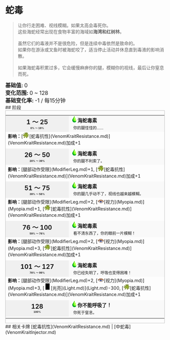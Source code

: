 # 蛇毒  
> 让你行走困难、视线模糊。如果太高会毒死你。  
> 这些海蛇经常出现在食物丰富的海域如<b>海湾和红树林</b>。<br><br>虽然它们的毒液并不是很危险，但是连续中毒依然是致命的。<br>如果你在游泳或叉鱼时被海蛇咬了，适当停止活动并休息直到毒液的影响消散。<br><br>如果海蛇毒积累过多，它会缓慢麻痹你的腿，模糊你的视线，最后让你窒息而死。  
  
<div style="font-size:1.2em"><b>基础值: </b> 0 </div>  
<div style="font-size:1.2em"><b>变化范围: </b> 0 ~ 128 </div>  
<div style="font-size:1.2em"><b>基础变化率: </b> -1 / 每15分钟 </div>  
## 阶段  
<div  style="border:1px solid #BBB"><table><tr style="height:2em;"><td style="background-color:#F0F0F0;text-align:center;width:180px;font-size:1.4em;font-weight:bold;vertical-align:middle;"><div>1 ～ 25<div><div style="font-size:0.4em">0% ～ 19%</div></td><td colspan=2 style="font-size:1.1em;vertical-align:middle;background-color:#F9F9F9;"><div><b><div style="width:20px;display:inline-block;text-align:center"><img decoding="async" src="../wiki/Sprite/Poison.png" href="a.md" style="max-width:20px;max-height:20px;"></div>海蛇毒素</b></div><div style="font-size:0.8em;padding-top:4px;">&nbsp;&nbsp;你的腿怪怪的……</div></td></tr><tr><td colspan=2><b>影响：</b>[<div style="width:20px;display:inline-block;text-align:center"><img decoding="async" src="../wiki/Sprite/CobraSpat.png" href="a.md" style="max-width:20px;max-height:20px;"></div>[蛇毒抗性](VenomKraitResistance.md)](VenomKraitResistance.md)加成+1</td></tr><tr><td colspan=2></td></tr><tr style="height:2em;"><td style="background-color:#F0F0F0;text-align:center;width:180px;font-size:1.4em;font-weight:bold;vertical-align:middle;"><div>26 ～ 50<div><div style="font-size:0.4em">20% ～ 39%</div></td><td colspan=2 style="font-size:1.1em;vertical-align:middle;background-color:#F9F9F9;"><div><b><div style="width:20px;display:inline-block;text-align:center"><img decoding="async" src="../wiki/Sprite/Poison.png" href="a.md" style="max-width:20px;max-height:20px;"></div>海蛇毒素</b></div><div style="font-size:0.8em;padding-top:4px;">&nbsp;&nbsp;你的腿不利索了。</div></td></tr><tr><td colspan=2><b>影响：</b>[腿部动作受限](ModifierLeg.md)+1, [<div style="width:20px;display:inline-block;text-align:center"><img decoding="async" src="../wiki/Sprite/CobraSpat.png" href="a.md" style="max-width:20px;max-height:20px;"></div>[蛇毒抗性](VenomKraitResistance.md)](VenomKraitResistance.md)加成+1</td></tr><tr><td colspan=2></td></tr><tr style="height:2em;"><td style="background-color:#F0F0F0;text-align:center;width:180px;font-size:1.4em;font-weight:bold;vertical-align:middle;"><div>51 ～ 75<div><div style="font-size:0.4em">39% ～ 58%</div></td><td colspan=2 style="font-size:1.1em;vertical-align:middle;background-color:#F9F9F9;"><div><b><div style="width:20px;display:inline-block;text-align:center"><img decoding="async" src="../wiki/Sprite/Poison.png" href="a.md" style="max-width:20px;max-height:20px;"></div>海蛇毒素</b></div><div style="font-size:0.8em;padding-top:4px;">&nbsp;&nbsp;你的腿几乎动不了，视线也越来越模糊。</div></td></tr><tr><td colspan=2><b>影响：</b>[腿部动作受限](ModifierLeg.md)+2, [<div style="width:20px;display:inline-block;text-align:center"><img decoding="async" src="../wiki/Sprite/Sleepy.png" href="a.md" style="max-width:20px;max-height:20px;"></div>[视力](Myopia.md)](Myopia.md)+1, [<div style="width:20px;display:inline-block;text-align:center"><img decoding="async" src="../wiki/Sprite/CobraSpat.png" href="a.md" style="max-width:20px;max-height:20px;"></div>[蛇毒抗性](VenomKraitResistance.md)](VenomKraitResistance.md)加成+1</td></tr><tr><td colspan=2></td></tr><tr style="height:2em;"><td style="background-color:#F0F0F0;text-align:center;width:180px;font-size:1.4em;font-weight:bold;vertical-align:middle;"><div>76 ～ 100<div><div style="font-size:0.4em">59% ～ 78%</div></td><td colspan=2 style="font-size:1.1em;vertical-align:middle;background-color:#F9F9F9;"><div><b><div style="width:20px;display:inline-block;text-align:center"><img decoding="async" src="../wiki/Sprite/Poison.png" href="a.md" style="max-width:20px;max-height:20px;"></div>海蛇毒素</b></div><div style="font-size:0.8em;padding-top:4px;">&nbsp;&nbsp;看不清东西了，你的眼前一片模糊！</div></td></tr><tr><td colspan=2><b>影响：</b>[腿部动作受限](ModifierLeg.md)+2, [<div style="width:20px;display:inline-block;text-align:center"><img decoding="async" src="../wiki/Sprite/Sleepy.png" href="a.md" style="max-width:20px;max-height:20px;"></div>[视力](Myopia.md)](Myopia.md)+3, [<div style="width:20px;display:inline-block;text-align:center"><img decoding="async" src="../wiki/Sprite/CobraSpat.png" href="a.md" style="max-width:20px;max-height:20px;"></div>[蛇毒抗性](VenomKraitResistance.md)](VenomKraitResistance.md)加成+1</td></tr><tr><td colspan=2></td></tr><tr style="height:2em;"><td style="background-color:#F0F0F0;text-align:center;width:180px;font-size:1.4em;font-weight:bold;vertical-align:middle;"><div>101 ～ 127<div><div style="font-size:0.4em">78% ～ 99%</div></td><td colspan=2 style="font-size:1.1em;vertical-align:middle;background-color:#F9F9F9;"><div><b><div style="width:20px;display:inline-block;text-align:center"><img decoding="async" src="../wiki/Sprite/Poison.png" href="a.md" style="max-width:20px;max-height:20px;"></div>海蛇毒素</b></div><div style="font-size:0.8em;padding-top:4px;">&nbsp;&nbsp;你已经失明了，呼吸也变得困难！</div></td></tr><tr><td colspan=2><b>影响：</b>[腿部动作受限](ModifierLeg.md)+2, [<div style="width:20px;display:inline-block;text-align:center"><img decoding="async" src="../wiki/Sprite/Sleepy.png" href="a.md" style="max-width:20px;max-height:20px;"></div>[视力](Myopia.md)](Myopia.md)+3, [<div style="width:20px;display:inline-block;text-align:center"><img decoding="async" src="../wiki/Sprite/Darkness.png" href="a.md" style="max-width:20px;max-height:20px;"></div>[光亮](Light.md)](Light.md)-300, [<div style="width:20px;display:inline-block;text-align:center"><img decoding="async" src="../wiki/Sprite/CobraSpat.png" href="a.md" style="max-width:20px;max-height:20px;"></div>[蛇毒抗性](VenomKraitResistance.md)](VenomKraitResistance.md)加成+1</td></tr><tr><td colspan=2></td></tr><tr style="height:2em;"><td style="background-color:#F0F0F0;text-align:center;width:180px;font-size:1.4em;font-weight:bold;vertical-align:middle;"><div>128<div><div style="font-size:0.4em">100%</div></td><td colspan=2 style="font-size:1.1em;vertical-align:middle;background-color:#F9F9F9;"><div><b><div style="width:20px;display:inline-block;text-align:center"><img decoding="async" src="../wiki/Sprite/Poison.png" href="a.md" style="max-width:20px;max-height:20px;"></div>你不能呼吸了！</b></div><div style="font-size:0.8em;padding-top:4px;">&nbsp;&nbsp;你死于窒息。</div></td></tr><tr><td colspan=2></td></tr></table></div>  
## 相关卡牌  
[蛇毒抗性](VenomKraitResistance.md)  |  [中蛇毒](VenomKraitInjector.md)  


<script>document.title="蛇毒 - 卡牌生存百科 Card Survival Wiki";</script>